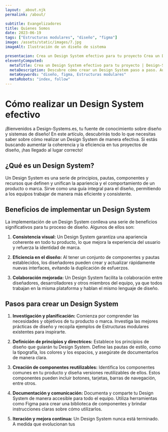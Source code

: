 ```yaml
---
layout: _about.njk
permalink: /about/

subtitle: Evangelizadores
title: Quienes Somos
date: 2023-06-19
tags: ["Estructuras modulares", "diseño", "figma"]
image: /assets/static/images/7.jpg
imageAlt: Ilustración de un diseño de sistema

presentacion: Crea un Design System efectivo para tu proyecto Crea un Design System efectivo para tu proyecto
eleventyComputed:
  metaTitle: Crea un Design System efectivo para tu proyecto | Design-Systems.es
  metaDescription: Descubre cómo crear un Design System paso a paso. Aumenta la coherencia y eficiencia en tu proceso de diseño. 🚀 ¡Comienza ahora!
  metaKeywords: "diseño, figma, Estructuras modulares"
  metaRobots: "index, follow"
---
```


# Cómo realizar un Design System efectivo

¡Bienvenidos a Design-Systems.es, tu fuente de conocimiento sobre diseño y sistemas de diseño! En este artículo, descubrirás todo lo que necesitas saber sobre cómo realizar un Design System de manera efectiva. Si estás buscando aumentar la coherencia y la eficiencia en tus proyectos de diseño, ¡has llegado al lugar correcto!

## ¿Qué es un Design System?

Un Design System es una serie de principios, pautas, componentes y recursos que definen y unifican la apariencia y el comportamiento de un producto o marca. Sirve como una guía integral para el diseño, permitiendo a los equipos trabajar de manera más eficiente y consistente.

## Beneficios de implementar un Design System

La implementación de un Design System conlleva una serie de beneficios significativos para tu proceso de diseño. Algunos de ellos son:

1. **Consistencia visual:** Un Design System garantiza una apariencia coherente en todo tu producto, lo que mejora la experiencia del usuario y refuerza la identidad de marca.

2. **Eficiencia en el diseño:** Al tener un conjunto de componentes y pautas establecidos, los diseñadores pueden crear y actualizar rápidamente nuevas interfaces, evitando la duplicación de esfuerzos.

3. **Colaboración mejorada:** Un Design System facilita la colaboración entre diseñadores, desarrolladores y otros miembros del equipo, ya que todos trabajan en la misma plataforma y hablan el mismo lenguaje de diseño.

## Pasos para crear un Design System

1. **Investigación y planificación:** Comienza por comprender las necesidades y objetivos de tu producto o marca. Investiga las mejores prácticas de diseño y recopila ejemplos de Estructuras modulares existentes para inspirarte.

2. **Definición de principios y directrices:** Establece los principios de diseño que guiarán tu Design System. Define las pautas de estilo, como la tipografía, los colores y los espacios, y asegúrate de documentarlos de manera clara.

3. **Creación de componentes reutilizables:** Identifica los componentes comunes en tu producto y diseña versiones reutilizables de ellos. Estos componentes pueden incluir botones, tarjetas, barras de navegación, entre otros.

4. **Documentación y comunicación:** Documenta y comparte tu Design System de manera accesible para todo el equipo. Utiliza herramientas como Figma para crear una biblioteca de componentes y brindar instrucciones claras sobre cómo utilizarlos.

5. **Iteración y mejora continua:** Un Design System nunca está terminado. A medida que evolucionan tus
